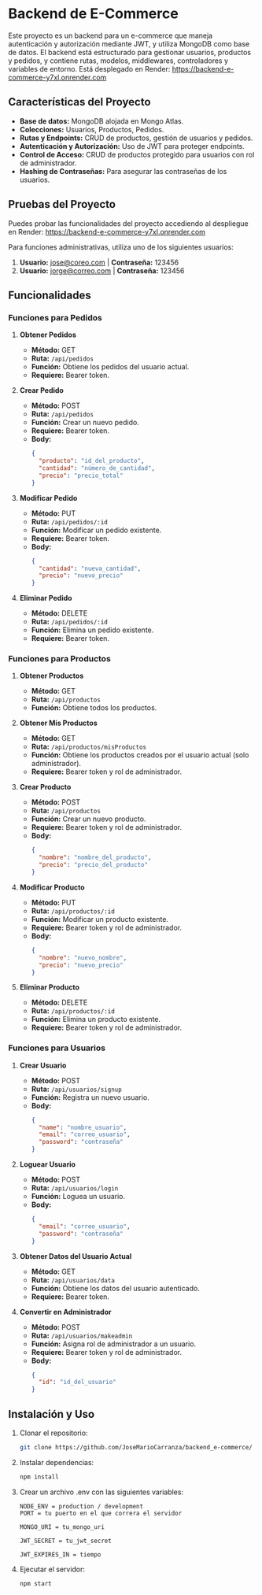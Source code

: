 # Backend de E-Commerce

Este proyecto es un backend para un e-commerce que maneja autenticación y autorización mediante JWT, y utiliza MongoDB como base de datos. El backend está estructurado para gestionar usuarios, productos y pedidos, y contiene rutas, modelos, middlewares, controladores y variables de entorno. Está desplegado en Render: https://backend-e-commerce-y7xl.onrender.com

## Características del Proyecto

- **Base de datos:** MongoDB alojada en Mongo Atlas.
- **Colecciones:** Usuarios, Productos, Pedidos.
- **Rutas y Endpoints:** CRUD de productos, gestión de usuarios y pedidos.
- **Autenticación y Autorización:** Uso de JWT para proteger endpoints.
- **Control de Acceso:** CRUD de productos protegido para usuarios con rol de administrador.
- **Hashing de Contraseñas:** Para asegurar las contraseñas de los usuarios.

## Pruebas del Proyecto

Puedes probar las funcionalidades del proyecto accediendo al despliegue en Render: https://backend-e-commerce-y7xl.onrender.com

Para funciones administrativas, utiliza uno de los siguientes usuarios:

1. **Usuario:** jose@coreo.com | **Contraseña:** 123456
2. **Usuario:** jorge@correo.com | **Contraseña:** 123456

## Funcionalidades

### Funciones para Pedidos

1. **Obtener Pedidos**
   - **Método:** GET
   - **Ruta:** `/api/pedidos`
   - **Función:** Obtiene los pedidos del usuario actual.
   - **Requiere:** Bearer token.

2. **Crear Pedido**
   - **Método:** POST
   - **Ruta:** `/api/pedidos`
   - **Función:** Crear un nuevo pedido.
   - **Requiere:** Bearer token.
   - **Body:**
     ```json
     {
       "producto": "id_del_producto",
       "cantidad": "número_de_cantidad",
       "precio": "precio_total"
     }
     ```

3. **Modificar Pedido**
   - **Método:** PUT
   - **Ruta:** `/api/pedidos/:id`
   - **Función:** Modificar un pedido existente.
   - **Requiere:** Bearer token.
   - **Body:**
     ```json
     {
       "cantidad": "nueva_cantidad",
       "precio": "nuevo_precio"
     }
     ```

4. **Eliminar Pedido**
   - **Método:** DELETE
   - **Ruta:** `/api/pedidos/:id`
   - **Función:** Elimina un pedido existente.
   - **Requiere:** Bearer token.

### Funciones para Productos

1. **Obtener Productos**
   - **Método:** GET
   - **Ruta:** `/api/productos`
   - **Función:** Obtiene todos los productos.

2. **Obtener Mis Productos**
   - **Método:** GET
   - **Ruta:** `/api/productos/misProductos`
   - **Función:** Obtiene los productos creados por el usuario actual (solo administrador).
   - **Requiere:** Bearer token y rol de administrador.

3. **Crear Producto**
   - **Método:** POST
   - **Ruta:** `/api/productos`
   - **Función:** Crear un nuevo producto.
   - **Requiere:** Bearer token y rol de administrador.
   - **Body:**
     ```json
     {
       "nombre": "nombre_del_producto",
       "precio": "precio_del_producto"
     }
     ```

4. **Modificar Producto**
   - **Método:** PUT
   - **Ruta:** `/api/productos/:id`
   - **Función:** Modificar un producto existente.
   - **Requiere:** Bearer token y rol de administrador.
   - **Body:**
     ```json
     {
       "nombre": "nuevo_nombre",
       "precio": "nuevo_precio"
     }
     ```

5. **Eliminar Producto**
   - **Método:** DELETE
   - **Ruta:** `/api/productos/:id`
   - **Función:** Elimina un producto existente.
   - **Requiere:** Bearer token y rol de administrador.

### Funciones para Usuarios

1. **Crear Usuario**
   - **Método:** POST
   - **Ruta:** `/api/usuarios/signup`
   - **Función:** Registra un nuevo usuario.
   - **Body:**
     ```json
     {
       "name": "nombre_usuario",
       "email": "correo_usuario",
       "password": "contraseña"
     }
     ```

2. **Loguear Usuario**
   - **Método:** POST
   - **Ruta:** `/api/usuarios/login`
   - **Función:** Loguea un usuario.
   - **Body:**
     ```json
     {
       "email": "correo_usuario",
       "password": "contraseña"
     }
     ```

3. **Obtener Datos del Usuario Actual**
   - **Método:** GET
   - **Ruta:** `/api/usuarios/data`
   - **Función:** Obtiene los datos del usuario autenticado.
   - **Requiere:** Bearer token.

4. **Convertir en Administrador**
   - **Método:** POST
   - **Ruta:** `/api/usuarios/makeadmin`
   - **Función:** Asigna rol de administrador a un usuario.
   - **Requiere:** Bearer token y rol de administrador.
   - **Body:**
     ```json
     {
       "id": "id_del_usuario"
     }
     ```

## Instalación y Uso

1. Clonar el repositorio:
   ```bash
   git clone https://github.com/JoseMarioCarranza/backend_e-commerce/
   ```

2. Instalar dependencias:
   ```bash
   npm install
   ```

3. Crear un archivo .env con las siguientes variables:
   ```env
   NODE_ENV = production / development
   PORT = tu puerto en el que correra el servidor

   MONGO_URI = tu_mongo_uri

   JWT_SECRET = tu_jwt_secret

   JWT_EXPIRES_IN = tiempo
   ```

4. Ejecutar el servidor:
   ```bash
   npm start
   ```
